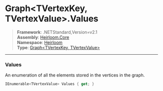 # Graph\<TVertexKey, TVertexValue>.Values

> **Framework**: .NETStandard,Version=v2.1  
> **Assembly**: [Heirloom.Core][0]  
> **Namespace**: [Heirloom][0]  
> **Type**: [Graph\<TVertexKey, TVertexValue>][1]  

--------------------------------------------------------------------------------

### Values

An enumeration of all the elements stored in the vertices in the graph.

```cs
IEnumerable<TVertexValue> Values { get; }
```

[0]: ..\Heirloom.Core.md
[1]: Heirloom.Graph[TVertexKey,TVertexValue].md
